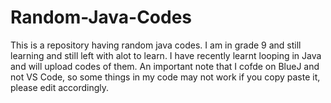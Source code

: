 # Random-Java-Codes
This is a repository having random java codes. I am in grade 9 and still learning and still left with alot to learn. I have recently learnt looping in Java and will upload codes of them. An important note that I cofde on BlueJ and not VS Code, so some things in my code may not work if you copy paste it, please edit accordingly.
